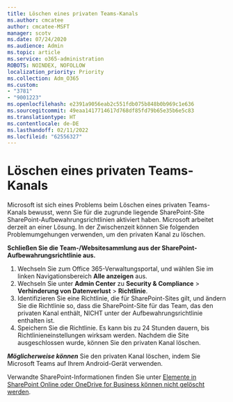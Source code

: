 ```yaml
---
title: Löschen eines privaten Teams-Kanals
ms.author: cmcatee
author: cmcatee-MSFT
manager: scotv
ms.date: 07/24/2020
ms.audience: Admin
ms.topic: article
ms.service: o365-administration
ROBOTS: NOINDEX, NOFOLLOW
localization_priority: Priority
ms.collection: Adm_O365
ms.custom:
- "3781"
- "9001223"
ms.openlocfilehash: e2391a9056eab2c551fdb075b848b0b969c1e636
ms.sourcegitcommit: 49eaa1417714617d768df85fd79b65e35b6e5c83
ms.translationtype: HT
ms.contentlocale: de-DE
ms.lasthandoff: 02/11/2022
ms.locfileid: "62556327"
---
```

# <a name="delete-a-teams-private-channel"></a>Löschen eines privaten Teams-Kanals

Microsoft ist sich eines Problems beim Löschen eines privaten Teams-Kanals bewusst, wenn Sie für die zugrunde liegende SharePoint-Site SharePoint-Aufbewahrungsrichtlinien aktiviert haben. Microsoft arbeitet derzeit an einer Lösung. In der Zwischenzeit können Sie folgenden Problemumgehungen verwenden, um den privaten Kanal zu löschen.

**Schließen Sie die Team-/Websitesammlung aus der SharePoint-Aufbewahrungsrichtlinie aus.**

1. Wechseln Sie zum Office 365-Verwaltungsportal, und wählen Sie im linken Navigationsbereich **Alle anzeigen** aus.
2. Wechseln Sie unter **Admin Center** zu **Security & Compliance** > **Verhinderung von Datenverlust** > **Richtlinie**.
3. Identifizieren Sie eine Richtlinie, die für SharePoint-Sites gilt, und ändern Sie die Richtlinie so, dass die SharePoint-Site für das Team, das den privaten Kanal enthält, NICHT unter der Aufbewahrungsrichtlinie enthalten ist.
4. Speichern Sie die Richtlinie.
    Es kann bis zu 24 Stunden dauern, bis Richtlinieneinstellungen wirksam werden.
    Nachdem die Site ausgeschlossen wurde, können Sie den privaten Kanal löschen.  
    
***Möglicherweise können*** Sie den privaten Kanal löschen, indem Sie Microsoft Teams auf Ihrem Android-Gerät verwenden. 

Verwandte SharePoint-Informationen finden Sie unter [Elemente in SharePoint Online oder OneDrive for Business können nicht gelöscht werden](https://docs.microsoft.com/alchemyinsights/retention-policy-ediscovery-hold).